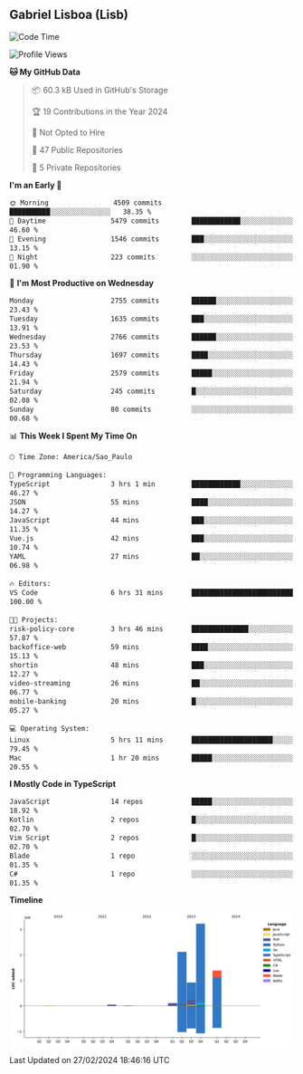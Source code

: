 ## Gabriel Lisboa (Lisb)

<!--START_SECTION:waka-->
![Code Time](http://img.shields.io/badge/Code%20Time-437%20hrs%2057%20mins-blue)

![Profile Views](http://img.shields.io/badge/Profile%20Views-0-blue)

**🐱 My GitHub Data** 

> 📦 60.3 kB Used in GitHub's Storage 
 > 
> 🏆 19 Contributions in the Year 2024
 > 
> 🚫 Not Opted to Hire
 > 
> 📜 47 Public Repositories 
 > 
> 🔑 5 Private Repositories 
 > 
**I'm an Early 🐤** 

```text
🌞 Morning                4509 commits        ██████████░░░░░░░░░░░░░░░   38.35 % 
🌆 Daytime                5479 commits        ████████████░░░░░░░░░░░░░   46.60 % 
🌃 Evening                1546 commits        ███░░░░░░░░░░░░░░░░░░░░░░   13.15 % 
🌙 Night                  223 commits         ░░░░░░░░░░░░░░░░░░░░░░░░░   01.90 % 
```
📅 **I'm Most Productive on Wednesday** 

```text
Monday                   2755 commits        ██████░░░░░░░░░░░░░░░░░░░   23.43 % 
Tuesday                  1635 commits        ███░░░░░░░░░░░░░░░░░░░░░░   13.91 % 
Wednesday                2766 commits        ██████░░░░░░░░░░░░░░░░░░░   23.53 % 
Thursday                 1697 commits        ████░░░░░░░░░░░░░░░░░░░░░   14.43 % 
Friday                   2579 commits        █████░░░░░░░░░░░░░░░░░░░░   21.94 % 
Saturday                 245 commits         █░░░░░░░░░░░░░░░░░░░░░░░░   02.08 % 
Sunday                   80 commits          ░░░░░░░░░░░░░░░░░░░░░░░░░   00.68 % 
```


📊 **This Week I Spent My Time On** 

```text
🕑︎ Time Zone: America/Sao_Paulo

💬 Programming Languages: 
TypeScript               3 hrs 1 min         ████████████░░░░░░░░░░░░░   46.27 % 
JSON                     55 mins             ████░░░░░░░░░░░░░░░░░░░░░   14.27 % 
JavaScript               44 mins             ███░░░░░░░░░░░░░░░░░░░░░░   11.35 % 
Vue.js                   42 mins             ███░░░░░░░░░░░░░░░░░░░░░░   10.74 % 
YAML                     27 mins             ██░░░░░░░░░░░░░░░░░░░░░░░   06.98 % 

🔥 Editors: 
VS Code                  6 hrs 31 mins       █████████████████████████   100.00 % 

🐱‍💻 Projects: 
risk-policy-core         3 hrs 46 mins       ██████████████░░░░░░░░░░░   57.87 % 
backoffice-web           59 mins             ████░░░░░░░░░░░░░░░░░░░░░   15.13 % 
shortin                  48 mins             ███░░░░░░░░░░░░░░░░░░░░░░   12.27 % 
video-streaming          26 mins             ██░░░░░░░░░░░░░░░░░░░░░░░   06.77 % 
mobile-banking           20 mins             █░░░░░░░░░░░░░░░░░░░░░░░░   05.27 % 

💻 Operating System: 
Linux                    5 hrs 11 mins       ████████████████████░░░░░   79.45 % 
Mac                      1 hr 20 mins        █████░░░░░░░░░░░░░░░░░░░░   20.55 % 
```

**I Mostly Code in TypeScript** 

```text
JavaScript               14 repos            █████░░░░░░░░░░░░░░░░░░░░   18.92 % 
Kotlin                   2 repos             █░░░░░░░░░░░░░░░░░░░░░░░░   02.70 % 
Vim Script               2 repos             █░░░░░░░░░░░░░░░░░░░░░░░░   02.70 % 
Blade                    1 repo              ░░░░░░░░░░░░░░░░░░░░░░░░░   01.35 % 
C#                       1 repo              ░░░░░░░░░░░░░░░░░░░░░░░░░   01.35 % 
```



**Timeline**

![Lines of Code chart](https://raw.githubusercontent.com/tenlisboa/tenlisboa/main/assets/bar_graph.png)


 Last Updated on 27/02/2024 18:46:16 UTC
<!--END_SECTION:waka-->
